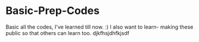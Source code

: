 # Basic-Prep-Codes
Basic all the codes, I've learned till now. :)
I also want to learn- making these public so that others can learn too. 
djkfhsjdhfkjsdf
